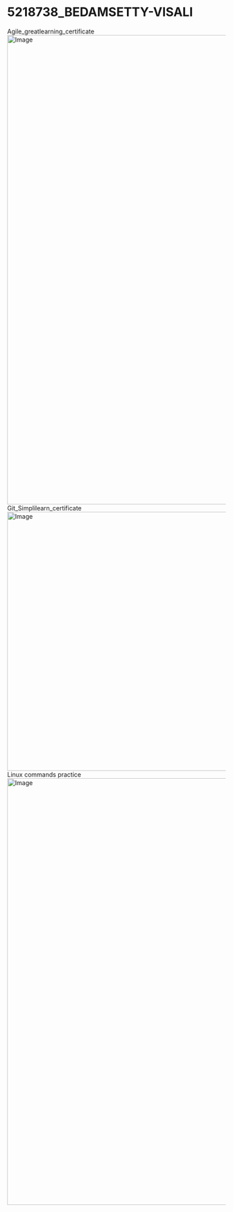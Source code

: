 # 5218738_BEDAMSETTY-VISALI
Agile_greatlearning_certificate
<img width="1920" height="1080" alt="Image" src="https://github.com/user-attachments/assets/16a105d5-8e5d-4882-81f4-abc5adac0ceb" />
Git_Simplilearn_certificate
<img width="844" height="596" alt="Image" src="https://github.com/user-attachments/assets/5607d288-c7b8-454e-9c51-ad2677461006" />
Linux commands practice
<img width="1852" height="982" alt="Image" src="https://github.com/user-attachments/assets/cf4d9ab0-7db4-4f8d-82be-5fb231579151" />
